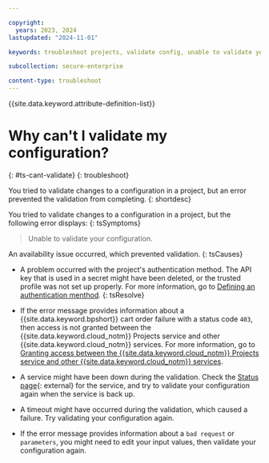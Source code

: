 ```yaml
---

copyright:
  years: 2023, 2024
lastupdated: "2024-11-01"

keywords: troubleshoot projects, validate config, unable to validate your configuration, needs attention failure, validation failure, needs attention, failure, validation, troubleshoot

subcollection: secure-enterprise

content-type: troubleshoot
---
```


{{site.data.keyword.attribute-definition-list}}

# Why can't I validate my configuration?
{: #ts-cant-validate}
{: troubleshoot}

You tried to validate changes to a configuration in a project, but an error prevented the validation from completing.
{: shortdesc}

You tried to validate changes to a configuration in a project, but the following error displays:
{: tsSymptoms}

> Unable to validate your configuration.

An availability issue occurred, which prevented validation.
{: tsCauses}

* A problem occurred with the project's authentication method. The API key that is used in a secret might have been deleted, or the trusted profile was not set up properly. For more information, go to [Defining an authentication menthod](/docs/secure-enterprise?topic=secure-enterprise-best-practices-projects&interface=ui#best-practice-auth).
{: tsResolve}

* If the error message provides information about a {{site.data.keyword.bpshort}} cart order failure with a status code `403`, then access is not granted between the {{site.data.keyword.cloud_notm}} Projects service and other {{site.data.keyword.cloud_notm}} services. For more information, go to [Granting access between the {{site.data.keyword.cloud_notm}} Projects service and other {{site.data.keyword.cloud_notm}} services](/docs/secure-enterprise?topic=secure-enterprise-access-project&interface=ui#user-create-role).

* A service might have been down during the validation. Check the [Status page](/status){: external} for the service, and try to validate your configuration again when the service is back up.

* A timeout might have occurred during the validation, which caused a failure. Try validating your configuration again.

* If the error message provides information about a `bad request` or `parameters`, you might need to edit your input values, then validate your configuration again.
